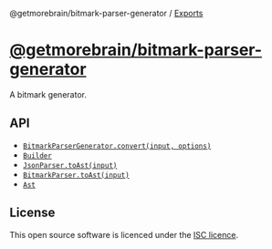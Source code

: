 @getmorebrain/bitmark-parser-generator / [Exports](modules.md)

[@getmorebrain/bitmark-parser-generator](../README.md)
================

A bitmark generator.

## API

- [`BitmarkParserGenerator.convert(input, options)`](./classes/BitmarkParserGenerator.md)
- [`Builder`](./classes/Builder.md)
- [`JsonParser.toAst(input)`](./classes/JsonParser.md)
- [`BitmarkParser.toAst(input)`](./classes/BitmarkParser.md)
- [`Ast`](./classes/Ast.md)

## License

This open source software is licenced under the [ISC licence](https://opensource.org/license/isc-license-txt).
